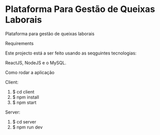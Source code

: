 # Plataforma Para Gestão de Queixas Laborais
Plataforma para gestão de queixas laborais

Requirements

Este projecto está a ser feito usando as seqguintes tecnologias:

ReactJS, NodeJS e o MySQL.

Como rodar a aplicação

Client:
1. $ cd client
2. $ npm install
3. $ npm start

Server:
1. $ cd server
2. $ npm run dev



